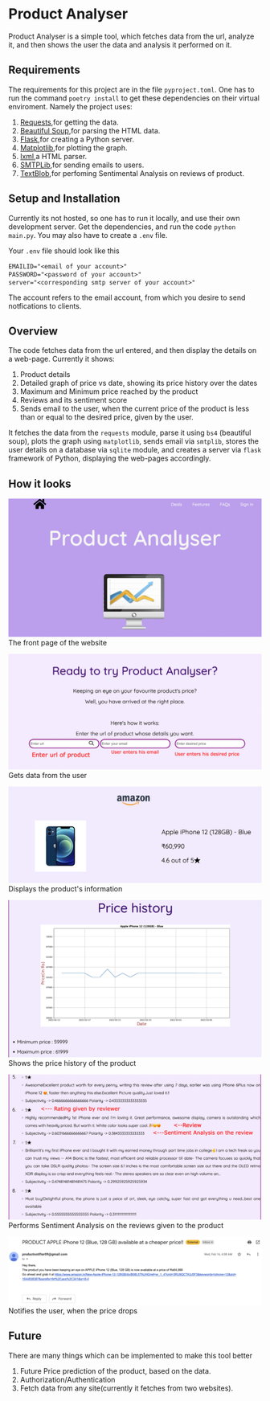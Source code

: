 # Product Analyser
Product Analyser is a simple tool, which fetches data from the url, analyze it, and then shows the user the data and analysis it performed on it.

## Requirements
The requirements for this project are in the file `pyproject.toml`. One has to run the command `poetry install` to get these dependencies on their virtual enviroment.
Namely the project uses:

1. [Requests](https://docs.python-requests.org/en/latest/),for getting the data.
2. [Beautiful Soup](https://pypi.org/project/beautifulsoup4/),for parsing the HTML data.
3. [Flask](https://flask.palletsprojects.com/en/2.0.x/),for creating a Python server.
4. [Matplotlib](https://matplotlib.org/),for plotting the graph.
5. [lxml](https://lxml.de/parsing.html),a HTML parser.
6. [SMTPLib](https://docs.python.org/3/library/smtplib.html),for sending emails to users.
7. [TextBlob](https://textblob.readthedocs.io/en/dev/),for perfoming Sentimental Analysis on reviews of product.

## Setup and Installation
Currently its not hosted, so one has to run it locally, and use their own development server. Get the dependencies, and run the code `python main.py`. 
You may also have to create a `.env` file. 

Your `.env` file should look like this
```
EMAILID="<email of your account>"
PASSWORD="<password of your account>"
server="<corresponding smtp server of your account>"
```
The account refers to the email account, from which you desire to send notfications to clients.

## Overview
The code fetches data from the url entered, and then display the details on a web-page. Currently it shows:

1. Product details
2. Detailed graph of price vs date, showing its price history over the dates
3. Maximum and Minimum price reached by the product
4. Reviews and its sentiment score
5. Sends email to the user, when the current price of the product is less than or equal to the desired price, given by the user.

It fetches the data from the `requests` module, parse it using `bs4` (beautiful soup), plots the graph using `matplotlib`, sends email via `smtplib`, stores the user details on a database via `sqlite` module, and creates a server via `flask` framework of Python, displaying the web-pages accordingly. 

## How it looks

![](images/home.png)
The front page of the website

![](images/part1.jpg)
Gets data from the user

![](images/info.png)
Displays the product's information

![](images/pricegraph.png)
Shows the price history of the product

![](images/review.jpg)
Performs Sentiment Analysis on the reviews given to the product

![](images/email.png)
Notifies the user, when the price drops

## Future
There are many things which can be implemented to make this tool better

1. Future Price prediction of the product, based on the data.
2. Authorization/Authentication
3. Fetch data from any site(currently it fetches from two websites).
